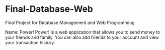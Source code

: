 # Final-Database-Web
 Final Project for Database Management and Web Programming

Name: Power!
Power! is a web application that allows you to send money to your friends and family. You can also add friends to your account and view your transaction history.
